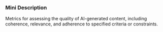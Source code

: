 ### Mini Description

Metrics for assessing the quality of AI-generated content, including coherence, relevance, and adherence to specified criteria or constraints.
